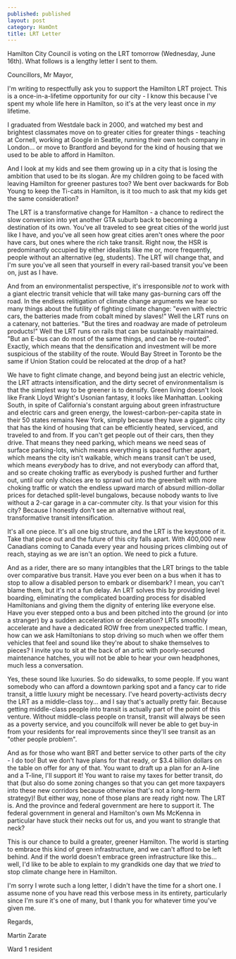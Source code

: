 ```yaml
---
published: published 
layout: post 
category: HamOnt
title: LRT Letter
---
```


Hamilton City Council is voting on the LRT tomorrow (Wednesday, June 16th).
What follows is a lengthy letter I sent to them.

<!--excerpt-->

Councillors, Mr Mayor,

I'm writing to respectfully ask you to support the Hamilton LRT project. This is
a once-in-a-lifetime opportunity for our city - I know this because I've spent
my whole life here in Hamilton, so it's at the very least once in *my* lifetime.

I graduated from Westdale back in 2000, and watched my best and brightest
classmates move on to greater cities for greater things - teaching at Cornell,
working at Google in Seattle, running their own tech company in London... or
move to Brantford and beyond for the kind of housing that we used to be able to
afford in Hamilton.

And I look at my kids and see them growing up in a city that is losing the
ambition that used to be its slogan.  Are my children going to be faced with
leaving Hamilton for greener pastures too?  We bent over backwards for Bob Young
to keep the Ti-cats in Hamilton, is it too much to ask that my kids get the same
consideration?

The LRT is a transformative change for Hamilton - a chance to redirect the slow
conversion into yet another GTA suburb back to becoming a destination of its
own.  You've all traveled to see great cities of the world just like I have, and
you've all seen how great cities aren't ones where the poor have cars, but ones
where the rich take transit.  Right now, the HSR is predominantly occupied by
either idealists like me or, more frequently, people without an alternative (eg,
students).  The LRT will change that, and I'm sure you've all seen that yourself
in every rail-based transit you've been on, just as I have.

And from an environmentalist perspective, it's irresponsible *not* to work with
a giant electric transit vehicle that will take many gas-burning cars off the
road.  In the endless relitigation of climate change arguments we hear so many
things about the futility of fighting climate change: "even with electric cars,
the batteries made from cobalt mined by slaves!"  Well the LRT runs on a
catenary, not batteries.  "But the tires and roadway are made of petroleum
products!"  Well the LRT runs on rails that can be sustainably maintained.  "But
an E-bus can do most of the same things, and can be re-routed".  Exactly, which
means that the densification and investment will be more suspicious of the
stability of the route.  Would Bay Street in Toronto be the same if Union
Station could be relocated at the drop of a hat?

We have to fight climate change, and beyond being just an electric vehicle, the
LRT attracts intensification, and the dirty secret of environmentalism is that
the simplest way to be greener is to densify.  Green living doesn't look like
Frank Lloyd Wright's Usonian fantasy, it looks like Manhattan.  Looking South,
in spite of California's constant arguing about green infrastructure and
electric cars and green energy, the lowest-carbon-per-capita state in their 50
states remains New York, simply because they have a gigantic city that has the
kind of housing that can be efficiently heated, serviced, and traveled to and
from.  If you can't get people out of their cars, then they drive.  That means
they need parking, which means we need seas of surface parking-lots, which means
everything is spaced further apart, which means the city isn't walkable, which
means transit can't be used, which means *everybody* has to drive, and not
everybody can afford that, and so create choking traffic as everybody is pushed
further and further out, until our only choices are to sprawl out into the
greenbelt with more choking traffic or watch the endless upward march of absurd
million-dollar prices for detached split-level bungalows, because nobody wants
to live without a 2-car garage in a car-commuter city.  Is that your vision for
this city?  Because I honestly don't see an alternative without real,
transformative transit intensification.

It's all one piece.  It's all one big structure, and the LRT is the keystone of
it.  Take that piece out and the future of this city falls apart.  With 400,000
new Canadians coming to Canada every year and housing prices climbing out of
reach, staying as we are isn't an option.  We need to pick a future.

And as a rider, there are so many intangibles that the LRT brings to the table
over comparative bus transit.  Have you ever been on a bus when it has to stop
to allow a disabled person to embark or disembark?  I mean, you can't blame
them, but it's not a fun delay.  An LRT solves this by providing level boarding,
eliminating the complicated boarding process for disabled Hamiltonians and
giving them the dignity of entering like everyone else.  Have you ever stepped
onto a bus and been pitched into the ground (or into a stranger) by a sudden
acceleration or deceleration?  LRTs smoothly accelerate and have a dedicated ROW
free from unexpected traffic.  I mean, how can we ask Hamiltonians to stop
driving so much when we offer them vehicles that feel and sound like they're
about to shake themselves to pieces?  I invite you to sit at the back of an
artic with poorly-secured maintenance hatches, you will not be able to hear your
own headphones, much less a conversation.

Yes, these sound like luxuries.  So do sidewalks, to some people.  If you want
somebody who can afford a downtown parking spot and a fancy car to ride transit,
a little luxury might be necessary. I've heard poverty-activists decry the LRT
as a middle-class toy... and I say that's actually pretty fair.  Because getting
middle-class people into transit is actually part of the point of this venture.
Without middle-class people on transit, transit will always be seen as a poverty
service, and you councilfolk will never be able to get buy-in from your
residents for real improvements since they'll see transit as an "other people
problem".

And as for those who want BRT and better service to other parts of the city - I
do too!  But we don't have plans for that ready, or $3.4 billion dollars on the
table on offer for any of that.  You want to draft up a plan for an A-line and a
T-line, I'll support it!  You want to raise my taxes for better transit, do that
(but also do some zoning changes so that you can get more taxpayers into these
new corridors because otherwise that's not a long-term strategy)!  But either
way, none of those plans are ready right now.  The LRT is.  And the province and
federal government are here to support it.  The federal government in general
and Hamilton's own Ms McKenna in particular have stuck their necks out for us,
and you want to strangle that neck?

This is our chance to build a greater, greener Hamilton.  The world is starting
to embrace this kind of green infrastructure, and we can't afford to be left
behind.  And if the world doesn't embrace green infrastructure like this...
well, I'd like to be able to explain to my grandkids one day that we *tried* to
stop climate change here in Hamilton.

I'm sorry I wrote such a long letter, I didn't have the time for a short one.  I
assume none of you have read this verbose mess in its entirety, particularly
since I'm sure it's one of many, but I thank you for whatever time you've given
me.

Regards,

Martin Zarate

Ward 1 resident